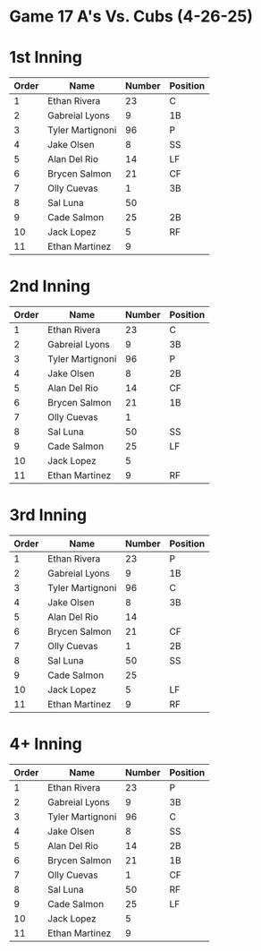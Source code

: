 # Game 17 A's Vs. Cubs (4-26-25)

# 1st Inning

| Order | Name | Number  | Position  |
| --- | --- 			 | --- | --- |
| 1   | Ethan Rivera     | 23  | C   |
| 2   | Gabreial Lyons   | 9   | 1B  |
| 3   | Tyler Martignoni | 96  | P   |
| 4   | Jake Olsen       | 8   | SS  |
| 5   | Alan Del Rio     | 14  | LF  |
| 6   | Brycen Salmon    | 21  | CF  |
| 7   | Olly Cuevas      | 1   | 3B  |
| 8   | Sal Luna         | 50  |     |
| 9   | Cade Salmon      | 25  | 2B  |
| 10  | Jack Lopez       | 5   | RF  |
| 11  | Ethan Martinez   | 9   |     |


# 2nd Inning

| Order | Name | Number  | Position  |
| --- | --- 			 | --- | --- |
| 1   | Ethan Rivera     | 23  | C   |
| 2   | Gabreial Lyons   | 9   | 3B  |
| 3   | Tyler Martignoni | 96  | P   |
| 4   | Jake Olsen       | 8   | 2B  |
| 5   | Alan Del Rio     | 14  | CF  |
| 6   | Brycen Salmon    | 21  | 1B  |
| 7   | Olly Cuevas      | 1   |     |
| 8   | Sal Luna         | 50  | SS  |
| 9   | Cade Salmon      | 25  | LF  |
| 10  | Jack Lopez       | 5   |     |
| 11  | Ethan Martinez   | 9   | RF  |

# 3rd Inning

| Order | Name | Number  | Position  |
| --- | --- 			 | --- | --- |
| 1   | Ethan Rivera     | 23  | P   |
| 2   | Gabreial Lyons   | 9   | 1B  |
| 3   | Tyler Martignoni | 96  | C   |
| 4   | Jake Olsen       | 8   | 3B  |
| 5   | Alan Del Rio     | 14  |     |
| 6   | Brycen Salmon    | 21  | CF  |
| 7   | Olly Cuevas      | 1   | 2B  |
| 8   | Sal Luna         | 50  | SS  |
| 9   | Cade Salmon      | 25  |     |
| 10  | Jack Lopez       | 5   | LF  |
| 11  | Ethan Martinez   | 9   | RF  |


# 4+ Inning

| Order | Name | Number  | Position  |
| --- | --- 			 | --- | --- |
| 1   | Ethan Rivera     | 23  | P   |
| 2   | Gabreial Lyons   | 9   | 3B  |
| 3   | Tyler Martignoni | 96  | C   |
| 4   | Jake Olsen       | 8   | SS  |
| 5   | Alan Del Rio     | 14  | 2B  |
| 6   | Brycen Salmon    | 21  | 1B  |
| 7   | Olly Cuevas      | 1   | CF  |
| 8   | Sal Luna         | 50  | RF  |
| 9   | Cade Salmon      | 25  | LF  |
| 10  | Jack Lopez       | 5   |     |
| 11  | Ethan Martinez   | 9   |     |